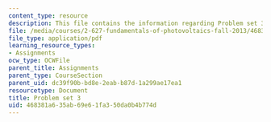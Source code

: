 ```yaml
---
content_type: resource
description: This file contains the information regarding Problem set 3.
file: /media/courses/2-627-fundamentals-of-photovoltaics-fall-2013/468381a635ab69e61fa350da0b4b774d_MIT2_627F13_pset3.pdf
file_type: application/pdf
learning_resource_types:
- Assignments
ocw_type: OCWFile
parent_title: Assignments
parent_type: CourseSection
parent_uid: dc39f90b-bd8e-2eab-b87d-1a299ae17ea1
resourcetype: Document
title: Problem set 3
uid: 468381a6-35ab-69e6-1fa3-50da0b4b774d
---
```

